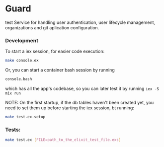 # Guard
test
Service for handling user authentication, user lifecycle management, organizations and git aplication configuration.

### Development

To start a iex session, for easier code execution:

``` bash
make console.ex
```

Or, you can start a container bash session by running

``` bash
console.bash
```

which has all the app's codebase, so you can later test it by running `iex -S mix run`

NOTE: On the first startup, if the db tables haven't been created yet, you need to set them up before starting the iex session, bt running:

``` bash
make test.ex.setup
```

### Tests:

``` bash
make test.ex [FILE=path_to_the_elixit_test_file.exs]
```
